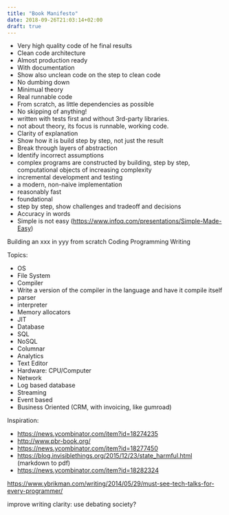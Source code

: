 ```yaml
---
title: "Book Manifesto"
date: 2018-09-26T21:03:14+02:00
draft: true
---
```


- Very high quality code of he final results
- Clean code architecture
- Almost production ready
- With documentation
- Show also unclean code on the step to clean code
- No dumbing down
- Minimual theory
- Real runnable code
- From scratch, as little dependencies as possible
- No skipping of anything!
- written with tests first and without 3rd-party libraries.
- not about theory, its focus is runnable, working code.
- Clarity of explanation
- Show how it is build step by step, not just the result
- Break through layers of abstraction
- Identify incorrect assumptions
- complex programs are constructed by building, step by step, computational objects of increasing complexity
- incremental development and testing
- a modern, non-naive implementation
- reasonably fast
- foundational
- step by step, show challenges and tradeoff and decisions
- Accuracy in words
- Simple is not easy (https://www.infoq.com/presentations/Simple-Made-Easy)

Building an xxx in yyy from scratch
Coding
Programming
Writing

Topics:

- OS
- File System
- Compiler
- Write a version of the compiler in the language and have it compile itself
- parser
- interpreter
- Memory allocators
- JIT
- Database
- SQL
- NoSQL
- Columnar
- Analytics
- Text Editor
- Hardware: CPU/Computer
- Network
- Log based database
- Streaming
- Event based
- Business Oriented (CRM, with invoicing, like gumroad)

Inspiration:

- https://news.ycombinator.com/item?id=18274235
- http://www.pbr-book.org/
- https://news.ycombinator.com/item?id=18277450
- https://blog.invisiblethings.org/2015/12/23/state_harmful.html (markdown to pdf)
- https://news.ycombinator.com/item?id=18282324

https://www.ybrikman.com/writing/2014/05/29/must-see-tech-talks-for-every-programmer/

improve writing clarity: use debating society?
